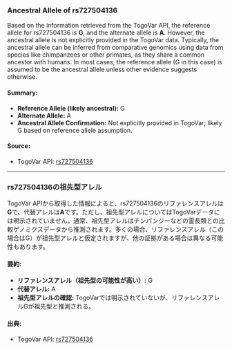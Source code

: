 ### Ancestral Allele of rs727504136

Based on the information retrieved from the TogoVar API, the reference allele for rs727504136 is **G**, and the alternate allele is **A**. However, the ancestral allele is not explicitly provided in the TogoVar data. Typically, the ancestral allele can be inferred from comparative genomics using data from species like chimpanzees or other primates, as they share a common ancestor with humans. In most cases, the reference allele (G in this case) is assumed to be the ancestral allele unless other evidence suggests otherwise.

#### Summary:
- **Reference Allele (likely ancestral):** G
- **Alternate Allele:** A
- **Ancestral Allele Confirmation:** Not explicitly provided in TogoVar; likely G based on reference allele assumption.

#### Source:
- TogoVar API: [rs727504136](https://identifiers.org/dbsnp/rs727504136)

---

### rs727504136の祖先型アレル

TogoVar APIから取得した情報によると、rs727504136のリファレンスアレルは**G**で、代替アレルは**A**です。ただし、祖先型アレルについてはTogoVarデータには明示されていません。通常、祖先型アレルはチンパンジーなどの霊長類との比較ゲノミクスデータから推測されます。多くの場合、リファレンスアレル（この場合はG）が祖先型アレルと仮定されますが、他の証拠がある場合は異なる可能性もあります。

#### 要約:
- **リファレンスアレル（祖先型の可能性が高い）:** G
- **代替アレル:** A
- **祖先型アレルの確認:** TogoVarでは明示されていないが、リファレンスアレルGが祖先型と推測される。

#### 出典:
- TogoVar API: [rs727504136](https://identifiers.org/dbsnp/rs727504136)